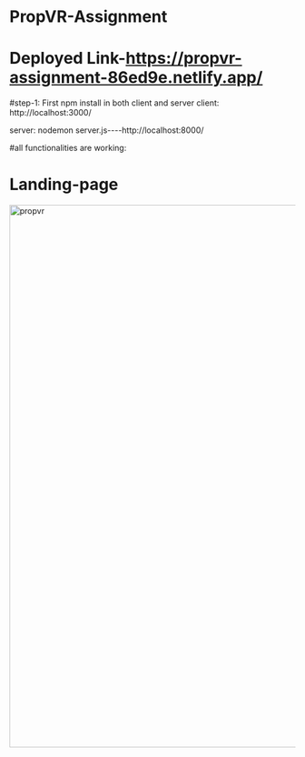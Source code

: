 # PropVR-Assignment


# Deployed Link-https://propvr-assignment-86ed9e.netlify.app/

#step-1: First npm install in both client and server
client:   http://localhost:3000/

server:  nodemon server.js----http://localhost:8000/



#all functionalities are working:

# Landing-page

<img width="954" alt="propvr" src="https://user-images.githubusercontent.com/92006074/230819428-5b077664-27df-416e-ac61-7c6c7c5910c6.png">







